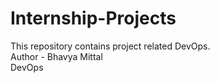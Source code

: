 # Internship-Projects
This repository contains project related DevOps.
<br>
Author - Bhavya Mittal
<br>
DevOps
